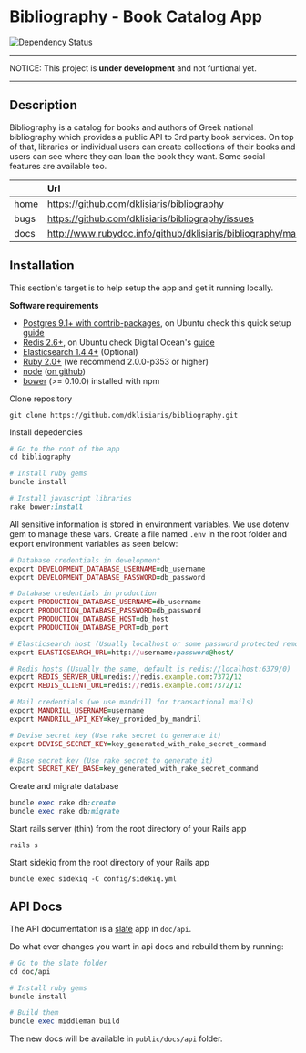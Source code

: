 # Bibliography - Book Catalog App

[![Dependency Status](https://gemnasium.com/dklisiaris/bibliography.svg)](https://gemnasium.com/dklisiaris/bibliography)

---------------------------------------------------------------------------------------------------

  NOTICE: This project is __under development__ and not funtional yet.
  
---------------------------------------------------------------------------------------------------

## Description
Bibliography is a catalog for books and authors of Greek national bibliography which provides a public API to 3rd party book services. 
On top of that, libraries or individual users can create collections of their books and users can see where they can loan the book they want.
Some social features are available too.

|      | Url         |
|------|:------------|
| home | https://github.com/dklisiaris/bibliography |
| bugs | https://github.com/dklisiaris/bibliography/issues |
| docs | http://www.rubydoc.info/github/dklisiaris/bibliography/master |

## Installation
This section's target is to help setup the app and get it running locally.

__Software requirements__

- [Postgres 9.1+ with contrib-packages](http://www.postgresql.org/download/), on Ubuntu check this quick setup [guide](https://gist.github.com/dklisiaris/3c1cd76c28ab86c8ee9c)
- [Redis 2.6+](http://redis.io/download), on Ubuntu check Digital Ocean's [guide](https://www.digitalocean.com/community/tutorials/how-to-install-and-use-redis)
- [Elasticsearch 1.4.4+](https://www.elastic.co/downloads/elasticsearch) (Optional)
- [Ruby 2.0+](http://www.ruby-lang.org/en/downloads/) (we recommend 2.0.0-p353 or higher)
- [node](http://nodejs.org) ([on github](https://github.com/joyent/node))
- [bower](https://github.com/bower/bower) (>= 0.10.0) installed with npm

Clone repository 
```
git clone https://github.com/dklisiaris/bibliography.git
```

Install depedencies
```ruby
# Go to the root of the app
cd bibliography

# Install ruby gems
bundle install

# Install javascript libraries
rake bower:install
```



All sensitive information is stored in environment variables. 
We use dotenv gem to manage these vars.
Create a file named `.env` in the root folder and export environment variables as seen below:

```ruby
# Database credentials in development
export DEVELOPMENT_DATABASE_USERNAME=db_username
export DEVELOPMENT_DATABASE_PASSWORD=db_password

# Database credentials in production
export PRODUCTION_DATABASE_USERNAME=db_username
export PRODUCTION_DATABASE_PASSWORD=db_password
export PRODUCTION_DATABASE_HOST=db_host
export PRODUCTION_DATABASE_PORT=db_port

# Elasticsearch host (Usually localhost or some password protected remote url)
export ELASTICSEARCH_URL=http://username:password@host/

# Redis hosts (Usually the same, default is redis://localhost:6379/0)
export REDIS_SERVER_URL=redis://redis.example.com:7372/12
export REDIS_CLIENT_URL=redis://redis.example.com:7372/12

# Mail credentials (we use mandrill for transactional mails)
export MANDRILL_USERNAME=username
export MANDRILL_API_KEY=key_provided_by_mandril

# Devise secret key (Use rake secret to generate it)
export DEVISE_SECRET_KEY=key_generated_with_rake_secret_command

# Base secret key (Use rake secret to generate it)
export SECRET_KEY_BASE=key_generated_with_rake_secret_command
```

Create and migrate database
```ruby
bundle exec rake db:create
bundle exec rake db:migrate
```

Start rails server (thin) from the root directory of your Rails app
```
rails s
```

Start sidekiq from the root directory of your Rails app
```
bundle exec sidekiq -C config/sidekiq.yml
```

## API Docs

The API documentation is a [slate](https://github.com/tripit/slate) app in `doc/api`. 

Do what ever changes you want in api docs and rebuild them by running:
```ruby
# Go to the slate folder
cd doc/api

# Install ruby gems
bundle install

# Build them
bundle exec middleman build
```

The new docs will be available in `public/docs/api` folder.